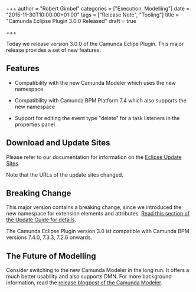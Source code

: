 +++
author = "Robert Gimbel"
categories = ["Execution, Modelling"]
date = "2015-11-30T10:00:00+01:00"
tags = ["Release Note", "Tooling"]
title = "Camunda Eclipse Plugin 3.0.0 Released"
draft = true

+++

Today we release version 3.0.0 of the Camunda Eclipe Plugin. This major release provides a set of new features.
<!--more-->
## Features

* Compatibility with the new Camunda Modeler which uses the new <camunda> namespace

* Compatibility with Camunda BPM Platform 7.4 which also supports the new <camunda> namespace

* Support for editing the event type "delete" for a task listeners in the properties panel

## Download and Update Sites

Please refer to our documentation for information on the [Eclipse Update Sites](https://docs.camunda.org/manual/7.4/modeler/eclipse-plugin/update-sites/).

Note that the URLs of the update sites changed.

## Breaking Change

This major version contains a breaking change, since we introduced the new <camunda> namespace for extension elements and attributes.
[Read this section of the Update Guide for details](https://docs.camunda.org/manual/7.4/update/minor/73-to-74/#changed-url-of-bpmn-extensions-namespace).

The Camunda Eclipse Plugin version 3.0 ist compatible with Camunda BPM versions 7.4.0, 7.3.3, 7.2.6 onwards.

## The Future of Modelling

Consider switching to the new Camunda Modeler in the long run. It offers a much better usability and also supports DMN.
For more background information, read the [release blogpost of the Camunda Modeler](http://blog.camunda.org/post/2015/11/hello-new-camunda-modeler/).
